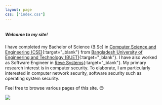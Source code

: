 ```yaml
---
layout: page
css: ["index.css"]
---
```

<div class="col s12">

<div class="row">
<div class="column left" markdown="1">

##### Welcome to my site!

I have completed my Bachelor of Science (B.Sc) in [Computer Science and Engineering (CSE)](https://cse.buet.ac.bd){:target="_blank"} from [Bangladesh University of Engineering and Technology (BUET)](http://buet.ac.bd){:target="_blank"}. I have also worked as Software Engineer in [Reve Systems](https://www.revesoft.com){:target="_blank"}. My primary research interest is in computer security. To elaborate, I am particularly interested in computer network security, software security such as operating system security.

Feel free to browse various pages of this site. :blush:

</div>
  <div class="column right">
    <div class="col s12 tag-div">
      <div class="user-pic center-align">
        <a href="{{site.github_profile}}" target="_blank"><img class="circle hoverable z-depth-1" src="{{site.baseurl}}/assets/res/user.jpg"></a>
      </div>
    </div>
  </div>
</div>
</div>